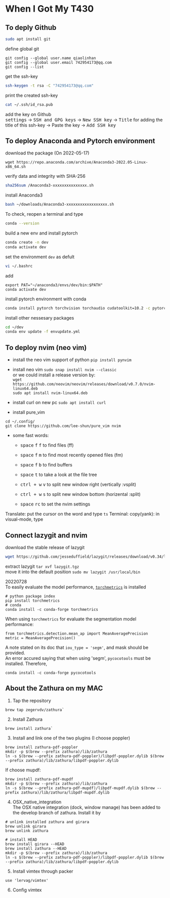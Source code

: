 # When I Got My T430

## To deply Github
```bash
sudo apt install git
```
define global git
```
git config --global user.name qiaolinhan
git config --global user.email 742954173@qq.com
git config --list
```
 get the ssh-key
```bash
ssh-keygen -t rsa -C "742954173@qq.com"
```

 print the created ssh-key
```bash
cat ~/.ssh/id_rsa.pub
```
add the key on Github </br>
<kbd>settings</kbd> -> <kbd>SSH and GPG keys</kbd> -> <kbd>New SSH key</kbd> -> 
<kbd>Title</kbd> for adding the title of this ssh-key -> Paste the key ->
<kbd>Add SSH key</kbd>

## To deploy Anaconda and Pytorch environment
download the package (On 2022-05-17)
```
wget https://repo.anaconda.com/archive/Anaconda3-2022.05-Linux-x86_64.sh
```
verify data and integrity with SHA-256
```bash
sha256sum /Anaconda3-xxxxxxxxxxxxxxx.sh
```
install Anaconda3
```bash
bash ~/downloads/Anaconda3-xxxxxxxxxxxxxxxxxx.sh
```
To check, reopen a terminal and type 
```bash
conda --version
```
build a new env and install pytorch
```bash
conda create -n dev
conda activate dev
```
set the environment `dev` as defult
```bash
vi ~/.bashrc
```
add 
```nvim
export PAT="~/anaconda3/envs/dev/bin:$PATH"
conda activate dev
```
install pytorch environment with conda
```bash
conda install pytorch torchvision torchaudio cudatoolkit=10.2 -c pytorch
```
install other nessesary packages
```bash
cd ~/dev
conda env update -f envupdate.yml
```
## To deploy nvim (neo vim)
* install the neo vim support of python
`pip install pynvim` </br>
* install neo vim
`sudo snap install nvim --classic` </br> 
or we could install a release version by:</br>
`wget https://github.com/neovim/neovim/releases/download/v0.7.0/nvim-linux64.deb`</br>
`sudo apt install nvim-linux64.deb` </br>
* install curl on new pc 
`sudo apt install curl` </br>

* install pure_vim
```
cd ~/.config/
git clone https://github.com/lee-shun/pure_vim nvim
```
* some fast words: </br>
  * <kbd>space</kbd> <kbd>f</kbd> <kbd>f</kbd> to find files (ff)
  * <kbd>space</kbd> <kbd>f</kbd> <kbd>m</kbd> to find most recently 
  opened files (fm)
  * <kbd>space</kbd> <kbd>f</kbd> <kbd>b</kbd> to find buffers
  * <kbd>space</kbd> <kbd>t</kbd>  to take a look at the file tree

  * <kbd>ctrl + w</kbd> <kbd>v</kbd> to split new window right (vertically :vsplit)
  * <kbd>ctrl + w</kbd> <kbd>s</kbd> to split new window bottom (horizental :split)
  * <kbd>space</kbd> <kbd>r</kbd><kbd>c</kbd> to set the nvim settings

Translate: put the cursor on the word and type `ts`
Terminal: <F12>
copy(yank): in visual-mode, type 

## Connect lazygit and nvim
download the stable release of lazygit
```bash
wget https://github.com/jesseduffield/lazygit/releases/download/v0.34/lazygit_0.34_Linux_x86_64.tar.gz
```
extract lazygit `tar xvf lazygit.tgz` </br>
move it into the default position `sudo mv lazygit /usr/local/bin`

20220728<br>
To easily evaluate the model performance, [`torchmetrics`](https://torchmetrics.readthedocs.io/en/stable/pages/quickstart.html) is installed <br>
```
# python package index
pip install torchmetrics
# conda
conda install -c conda-forge torchmetrics
```
When using `torchmetrics` for evaluate the segmentation model performance:
```
from torchmetrics.detection.mean_ap import MeanAveragePrecision
metric = MeanAveragePrecision()
```
A note stated on its doc that `iou_type = 'segm'`, and mask should be provided. <br>
An error accured saying that when using 'segm', `pycocotools` must be installed. Therefore,
```
conda install -c conda-forge pycocotools
```

## About the Zathura on my MAC  
1. Tap the repository  
```
brew tap zegervdv/zathura`  
```

2. Install Zathura  
```
brew install zathura`  
```

3. Install and link one of the two plugins (I choose poppler)  
```
brew install zathura-pdf-poppler
mkdir -p $(brew --prefix zathura)/lib/zathura
ln -s $(brew --prefix zathura-pdf-poppler)/libpdf-poppler.dylib $(brew
--prefix zathura)/lib/zathura/libpdf-poppler.dylib
```
If choose mupdf:
```
brew install zathura-pdf-mupdf
mkdir -p $(brew --prefix zathura)/lib/zathura
ln -s $(brew --prefix zathura-pdf-mupdf)/libpdf-mupdf.dylib $(brew --prefix zathura)/lib/zathura/libpdf-mupdf.dylib
```

4. OSX_native_integration  
The OSX native integration (dock, window manage) has been added to the
develop branch of zathura. Install it by
```
# unlink installed zathura and girara
brew unlink girara
brew unlink zathura

# install HEAD
brew install girara --HEAD
brew install zathura --HEAD
mkdir -p $(brew --prefix zathura)/lib/zathura
ln -s $(brew --prefix zathura-pdf-poppler)/libpdf-poppler.dylib $(brew
--prefix zathura)/lib/zathura/libpdf-poppler.dylib
```
5. Install vimtex through packer
```
use 'lervag/vimtex'
```
6. Config vimtex
